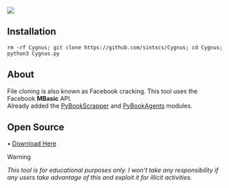 ![](https://i.imgur.com/ArSkzKQ.png)

## Installation
```
rm -rf Cygnus; git clone https://github.com/sintxcs/Cygnus; cd Cygnus; python3 Cygnus.py
```
## About
File cloning is also known as Facebook cracking. This tool uses the Facebook **MBasic** API.
<br>Already added the [PyBookScrapper](https://github.com/sintxcs/PyBookScrapper) and [PyBookAgents](https://github.com/sintxcs/PyBookAgents) modules.

## Open Source
• [Download Here](https://apkadmin.com/257c0z28o7ih/synt4x.py.html)

> [!WARNING]  
> *This tool is for educational purposes only. I won't take any responsibility if any users take advantage of this and exploit it for illicit activities.*

